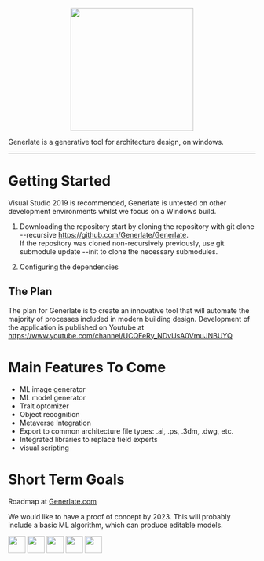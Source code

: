 <p align="center">
  <img width="250" src="https://user-images.githubusercontent.com/85384584/129927770-c435b297-b794-4f83-9c1b-3c667d378583.png">
</p>  

 
Generlate is a generative tool for architecture design, on windows.  

---
# Getting Started  
Visual Studio 2019 is recommended, Generlate is untested on other development environments whilst we focus on a Windows build.
1. Downloading the repository
start by cloning the repository with git clone --recursive https://github.com/Generlate/Generlate.  
If the repository was cloned non-recursively previously, use git submodule update --init to clone the necessary submodules.

2. Configuring the dependencies

## The Plan  
The plan for Generlate is to create an innovative tool that will automate the majority of processes included in modern building design. Development of the application is published on Youtube at https://www.youtube.com/channel/UCQFeRy_NDvUsA0VmuJNBUYQ

# Main Features To Come  
* ML image generator
* ML model generator
* Trait optomizer
* Object recognition
* Metaverse Integration
* Export to common architecture file types: .ai, .ps, .3dm, .dwg, etc.
* Integrated libraries to replace field experts
* visual scripting

# Short Term Goals  
Roadmap at [Generlate.com](generlate.com)  

We would like to have a proof of concept by 2023. This will probably include a basic ML algorithm, which can produce editable models.

<a href="https://www.twitch.tv/generlate"><img src="https://user-images.githubusercontent.com/85384584/139519931-bff963b6-a1d8-40fd-82b5-99d97a690972.png" height="35"/></a>
<a href="https://discord.gg/7ptePN8QAe"><img src="https://user-images.githubusercontent.com/85384584/139519932-bf7c3b6b-d03c-4b30-9ace-f232dffb1c7f.png" height="35"/></a>
<a href="https://www.youtube.com/channel/UCQFeRy_NDvUsA0VmuJNBUYQ"><img src="https://user-images.githubusercontent.com/85384584/139519938-fc99a675-4f2c-4ac4-84b0-37d4acf7cb0d.png" height="35"/></a>
<a href="https://www.instagram.com/generlate3d/"><img src="https://user-images.githubusercontent.com/85384584/139519942-21d193a7-8a4c-451e-b23a-5eb4f918d602.png" height="35"/></a>
<a href="https://twitter.com/Generlate"><img src="https://user-images.githubusercontent.com/85384584/139519945-0f8b052d-e4dd-47b5-a371-b51721ab5049.png" height="35"/></a>
